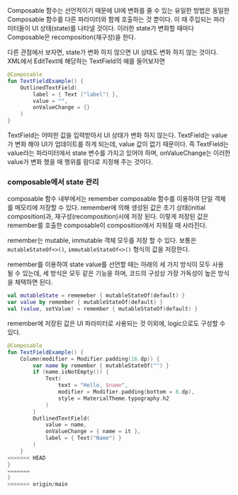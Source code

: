 Composable 함수는 선언적이기 때문에 UI에 변화를 줄 수 있는 유일한 방법은 동일한
Composable 함수를 다른 파라미터와 함께 호출하는 것 뿐이다. 이 때 주입되는 파라미터들이 
UI 상태(state)를 나타낼 것이다. 이러한 state가 변화할 때마다 Composable은 
recomposition(재구성)을 한다.

다른 관점에서 보자면, state가 변화 하지 않으면 UI 상태도 변화 하지 않는 것이다.
XML에서 EditText에 해당하는 TextField의 예를 들어보자면

```kotlin
@Composable
fun TextFieldExample() {
    OutlinedTextField(
        label = { Text ("label") },
        value = "",
        onValueChange = {}
    )
}
```
TextField는 어떠한 값을 입력받아서 UI 상태가 변화 하지 않는다. TextField는 value가 변화 해야
UI가 업데이트를 하게 되는데, value 값이 없기 때문이다. 즉 TextField는 value라는 파라미터에서 
state 변수를 가지고 있어야 하며, onValueChange는 이러한 value가 변화 했을 때 행위를 
람다로 지정해 주는 것이다.

### composable에서 state 관리

composable 함수 내부에서는 remember composable 함수를 이용하여 단일 객체를 
메모리에 저장할 수 있다. remember에 의해 생성된 값은 초기 상태(initial composition)과, 
재구성(recomposition)시에 저장 된다. 이렇게 저장된 값은 remember를 호출한 
composable이 composition에서 지워질 때 사라진다.

remember는 mutable, immutable 객체 모두를 저장 할 수 있다.
보통은 `mutableStateOf<>()`, `immutableStateOf<>()` 형식의 값을 저장한다.

remember를 이용하여 state value를 선언할 때는 아래의 세 가지 방식이 모두 사용 될 수 있는데, 
세 방식은 모두 같은 기능을 하며, 코드의 구성상 가장 가독성이 높은 방식을 채택하면 된다.
```kotlin
val mutableState = rememeber { mutableStateOf(default) }
var value by remember { mutableStateOf(default) }
val (value, setValue) = remember { mutableStateOf(default) }
```

remember에 저장된 값은 UI 파라미터로 사용되는 것 이외에, logic으로도 구성할 수 있다.

```kotlin
@Composable
fun TextFieldExample() {
    Column(modifier = Modifier.padding(16.dp)) {
        var name by remember { mutableStateOf("") }
        if (name.isNotEmpty()) {
            Text(
                text = "Hello, $name",
                modifier = Modifier.padding(bottom = 8.dp),
                style = MaterialTheme.typography.h2
            )
        }
        OutlinedTextField(
            value = name,
            onValueChange = { name = it },
            label = { Text("Name") }
        )
    }
<<<<<<< HEAD
} 
=======
}
>>>>>>> origin/main
```
